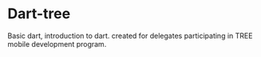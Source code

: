 # Dart-tree
Basic dart, introduction to dart. created for delegates participating in TREE mobile development program. 
